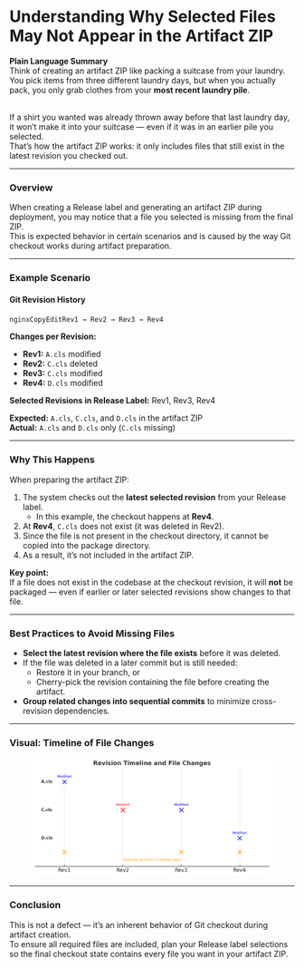# Understanding Why Selected Files May Not Appear in the Artifact ZIP

**Plain Language Summary**\
Think of creating an artifact ZIP like packing a suitcase from your laundry.\
You pick items from three different laundry days, but when you actually pack, you only grab clothes from your **most recent laundry pile**.

\
If a shirt you wanted was already thrown away before that last laundry day, it won’t make it into your suitcase — even if it was in an earlier pile you selected.\
That’s how the artifact ZIP works: it only includes files that still exist in the latest revision you checked out.

***

### Overview

When creating a Release label and generating an artifact ZIP during deployment, you may notice that a file you selected is missing from the final ZIP.\
This is expected behavior in certain scenarios and is caused by the way Git checkout works during artifact preparation.

***

### Example Scenario

#### Git Revision History

```
nginxCopyEditRev1 → Rev2 → Rev3 → Rev4
```

**Changes per Revision:**

* **Rev1:** `A.cls` modified
* **Rev2:** `C.cls` deleted
* **Rev3:** `C.cls` modified
* **Rev4:** `D.cls` modified

**Selected Revisions in Release Label:** Rev1, Rev3, Rev4

**Expected:** `A.cls`, `C.cls`, and `D.cls` in the artifact ZIP\
**Actual:** `A.cls` and `D.cls` only (`C.cls` missing)

***

### Why This Happens

When preparing the artifact ZIP:

1. The system checks out the **latest selected revision** from your Release label.
   * In this example, the checkout happens at **Rev4**.
2. At **Rev4**, `C.cls` does not exist (it was deleted in Rev2).
3. Since the file is not present in the checkout directory, it cannot be copied into the package directory.
4. As a result, it’s not included in the artifact ZIP.

**Key point:**\
If a file does not exist in the codebase at the checkout revision, it will **not** be packaged — even if earlier or later selected revisions show changes to that file.

***

### Best Practices to Avoid Missing Files

* **Select the latest revision where the file exists** before it was deleted.
* If the file was deleted in a later commit but is still needed:
  * Restore it in your branch, or
  * Cherry-pick the revision containing the file before creating the artifact.
* **Group related changes into sequential commits** to minimize cross-revision dependencies.

***

### Visual: Timeline of File Changes

<figure><img src="../../../../../../.gitbook/assets/ddd85367-3daf-4d16-a381-8cde0fb597bd.png" alt=""><figcaption></figcaption></figure>

***

### Conclusion

This is not a defect — it’s an inherent behavior of Git checkout during artifact creation.\
To ensure all required files are included, plan your Release label selections so the final checkout state contains every file you want in your artifact ZIP.
